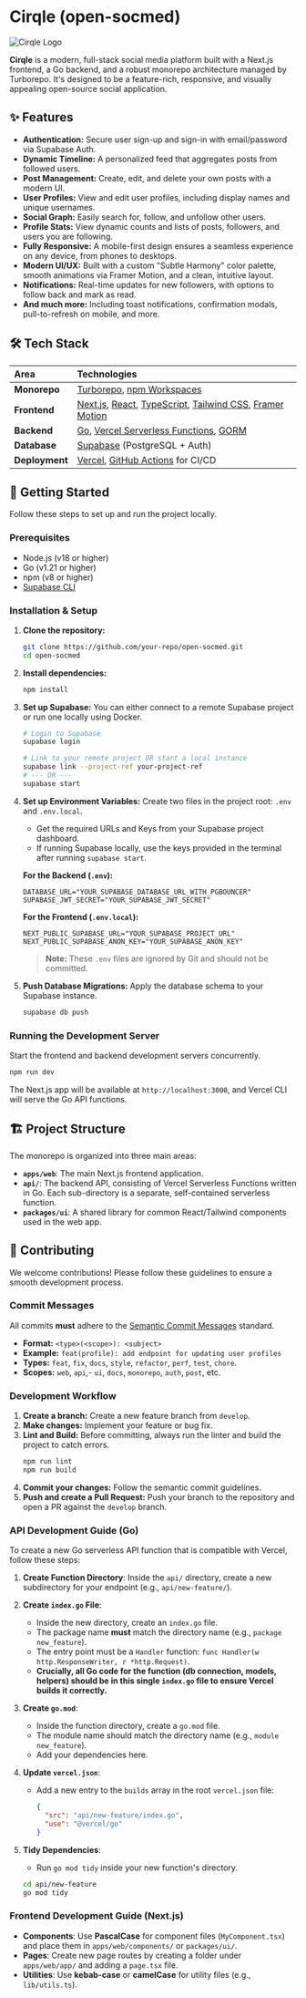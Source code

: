 # Cirqle (open-socmed)

![Cirqle Logo](./apps/web/public/logo.png)

**Cirqle** is a modern, full-stack social media platform built with a Next.js frontend, a Go backend, and a robust monorepo architecture managed by Turborepo. It's designed to be a feature-rich, responsive, and visually appealing open-source social application.

## ✨ Features

- **Authentication:** Secure user sign-up and sign-in with email/password via Supabase Auth.
- **Dynamic Timeline:** A personalized feed that aggregates posts from followed users.
- **Post Management:** Create, edit, and delete your own posts with a modern UI.
- **User Profiles:** View and edit user profiles, including display names and unique usernames.
- **Social Graph:** Easily search for, follow, and unfollow other users.
- **Profile Stats:** View dynamic counts and lists of posts, followers, and users you are following.
- **Fully Responsive:** A mobile-first design ensures a seamless experience on any device, from phones to desktops.
- **Modern UI/UX:** Built with a custom "Subtle Harmony" color palette, smooth animations via Framer Motion, and a clean, intuitive layout.
- **Notifications:** Real-time updates for new followers, with options to follow back and mark as read.
- **And much more:** Including toast notifications, confirmation modals, pull-to-refresh on mobile, and more.

## 🛠️ Tech Stack

| Area      | Technologies                                                                                             |
| :-------- | :------------------------------------------------------------------------------------------------------- |
| **Monorepo**  | [Turborepo](https://turbo.build/repo), [npm Workspaces](https://docs.npmjs.com/cli/v7/using-npm/workspaces) |
| **Frontend**  | [Next.js](https://nextjs.org/), [React](https://react.dev/), [TypeScript](https://www.typescriptlang.org/), [Tailwind CSS](https://tailwindcss.com/), [Framer Motion](https://www.framer.com/motion/) |
| **Backend**   | [Go](https://go.dev/), [Vercel Serverless Functions](https://vercel.com/docs/functions/serverless-functions), [GORM](https://gorm.io/) |
| **Database**  | [Supabase](https://supabase.com/) (PostgreSQL + Auth)                                                    |
| **Deployment**| [Vercel](https://vercel.com/), [GitHub Actions](https://github.com/features/actions) for CI/CD          |

## 🚀 Getting Started

Follow these steps to set up and run the project locally.

### Prerequisites

- Node.js (v18 or higher)
- Go (v1.21 or higher)
- npm (v8 or higher)
- [Supabase CLI](https://supabase.com/docs/guides/cli)

### Installation & Setup

1.  **Clone the repository:**
    ```bash
    git clone https://github.com/your-repo/open-socmed.git
    cd open-socmed
    ```

2.  **Install dependencies:**
    ```bash
    npm install
    ```

3.  **Set up Supabase:**
    You can either connect to a remote Supabase project or run one locally using Docker.
    ```bash
    # Login to Supabase
    supabase login

    # Link to your remote project OR start a local instance
    supabase link --project-ref your-project-ref
    # --- OR ---
    supabase start
    ```

4.  **Set up Environment Variables:**
    Create two files in the project root: `.env` and `.env.local`.
    - Get the required URLs and Keys from your Supabase project dashboard.
    - If running Supabase locally, use the keys provided in the terminal after running `supabase start`.

    **For the Backend (`.env`):**
    ```env
    DATABASE_URL="YOUR_SUPABASE_DATABASE_URL_WITH_PGBOUNCER"
    SUPABASE_JWT_SECRET="YOUR_SUPABASE_JWT_SECRET"
    ```

    **For the Frontend (`.env.local`):**
    ```env
    NEXT_PUBLIC_SUPABASE_URL="YOUR_SUPABASE_PROJECT_URL"
    NEXT_PUBLIC_SUPABASE_ANON_KEY="YOUR_SUPABASE_ANON_KEY"
    ```
    > **Note:** These `.env` files are ignored by Git and should not be committed.

5.  **Push Database Migrations:**
    Apply the database schema to your Supabase instance.
    ```bash
    supabase db push
    ```

### Running the Development Server

Start the frontend and backend development servers concurrently.

```bash
npm run dev
```

The Next.js app will be available at `http://localhost:3000`, and Vercel CLI will serve the Go API functions.

## 🏗️ Project Structure

The monorepo is organized into three main areas:

-   **`apps/web`**: The main Next.js frontend application.
-   **`api/`**: The backend API, consisting of Vercel Serverless Functions written in Go. Each sub-directory is a separate, self-contained serverless function.
-   **`packages/ui`**: A shared library for common React/Tailwind components used in the web app.

## 🤝 Contributing

We welcome contributions! Please follow these guidelines to ensure a smooth development process.

### Commit Messages

All commits **must** adhere to the [Semantic Commit Messages](https://www.conventionalcommits.org/en/v1.0.0/) standard.

-   **Format:** `<type>(<scope>): <subject>`
-   **Example:** `feat(profile): add endpoint for updating user profiles`
-   **Types:** `feat`, `fix`, `docs`, `style`, `refactor`, `perf`, `test`, `chore`.
-   **Scopes:** `web`, `api`,- `ui`, `docs`, `monorepo`, `auth`, `post`, etc.

### Development Workflow

1.  **Create a branch:** Create a new feature branch from `develop`.
2.  **Make changes:** Implement your feature or bug fix.
3.  **Lint and Build:** Before committing, always run the linter and build the project to catch errors.
    ```bash
    npm run lint
    npm run build
    ```
4.  **Commit your changes:** Follow the semantic commit guidelines.
5.  **Push and create a Pull Request:** Push your branch to the repository and open a PR against the `develop` branch.

### API Development Guide (Go)

To create a new Go serverless API function that is compatible with Vercel, follow these steps:

1.  **Create Function Directory**: Inside the `api/` directory, create a new subdirectory for your endpoint (e.g., `api/new-feature/`).

2.  **Create `index.go` File**:
    -   Inside the new directory, create an `index.go` file.
    -   The package name **must** match the directory name (e.g., `package new_feature`).
    -   The entry point must be a `Handler` function: `func Handler(w http.ResponseWriter, r *http.Request)`.
    -   **Crucially, all Go code for the function (db connection, models, helpers) should be in this single `index.go` file to ensure Vercel builds it correctly.**

3.  **Create `go.mod`**:
    -   Inside the function directory, create a `go.mod` file.
    -   The module name should match the directory name (e.g., `module new_feature`).
    -   Add your dependencies here.

4.  **Update `vercel.json`**:
    -   Add a new entry to the `builds` array in the root `vercel.json` file:
        ```json
        {
          "src": "api/new-feature/index.go",
          "use": "@vercel/go"
        }
        ```

5.  **Tidy Dependencies**:
    -   Run `go mod tidy` inside your new function's directory.

    ```bash
    cd api/new-feature
    go mod tidy
    ```

### Frontend Development Guide (Next.js)

-   **Components**: Use **PascalCase** for component files (`MyComponent.tsx`) and place them in `apps/web/components/` or `packages/ui/`.
-   **Pages**: Create new page routes by creating a folder under `apps/web/app/` and adding a `page.tsx` file.
-   **Utilities**: Use **kebab-case** or **camelCase** for utility files (e.g., `lib/utils.ts`).